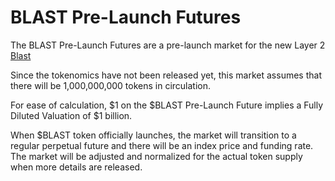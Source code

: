 # BLAST Pre-Launch Futures

The BLAST Pre-Launch Futures are a pre-launch market for the new Layer 2 [Blast](https://blast.io/en)

Since the tokenomics have not been released yet, this market assumes that there will be 1,000,000,000 tokens in circulation.

For ease of calculation, $1 on the $BLAST Pre-Launch Future implies a Fully Diluted Valuation of $1 billion.

When $BLAST token officially launches, the market will transition to a regular perpetual future and there will be an index price and funding rate. The market will be adjusted and normalized for the actual token supply when more details are released.
